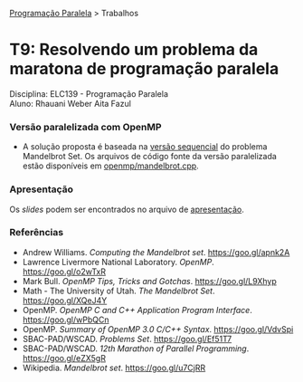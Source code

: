 [Programação Paralela](https://github.com/AndreaInfUFSM/elc139-2018a) > Trabalhos

# T9: Resolvendo um problema da maratona de programação paralela

Disciplina: ELC139 - Programação Paralela <br/>
Aluno: Rhauani Weber Aita Fazul

### Versão paralelizada com OpenMP

+ A solução proposta é baseada na [versão sequencial](mandelbrot/sequencial/mandelbrot.cpp) do problema Mandelbrot Set. Os arquivos de código fonte da versão paralelizada estão disponíveis em [openmp/mandelbrot.cpp](mandelbrot/openmp/mandelbrot.cpp).

### Apresentação

Os _slides_ podem ser encontrados no arquivo de [apresentação](apresentacao.pdf).

### Referências
- Andrew Williams. <em>Computing the Mandelbrot set</em>. https://goo.gl/apnk2A
- Lawrence Livermore National Laboratory. <em>OpenMP</em>. https://goo.gl/o2wTxR
- Mark Bull. <em>OpenMP Tips, Tricks and Gotchas</em>. https://goo.gl/L9Xhyp
- Math - The University of Utah. <em>The Mandelbrot Set</em>. https://goo.gl/XQeJ4Y
- OpenMP. <em>OpenMP C and C++ Application Program Interface</em>. https://goo.gl/wPbQCn
- OpenMP. <em>Summary of OpenMP 3.0 C/C++ Syntax</em>. https://goo.gl/VdvSpi
- SBAC-PAD/WSCAD. <em>Problems Set</em>. https://goo.gl/Ef51T7
- SBAC-PAD/WSCAD. <em>12th Marathon of Parallel Programming</em>. https://goo.gl/eZX5gR
- Wikipedia. <em>Mandelbrot set</em>. https://goo.gl/u7CjRR
